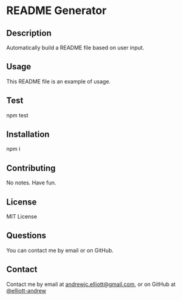 # README Generator
  ## Description
  Automatically build a README file based on user input.
  ## Usage
  This README file is an example of usage.
  ## Test
  npm test
  ## Installation
  npm i
  ## Contributing
  No notes. Have fun.
  ## License
  MIT License
  ## Questions
  You can contact me by email or on GitHub.
  ## Contact
  Contact me by email at andrewjc.elliott@gmail.com, or on GitHub at [@elliott-andrew](https://www.github.com/{response.github})
  
